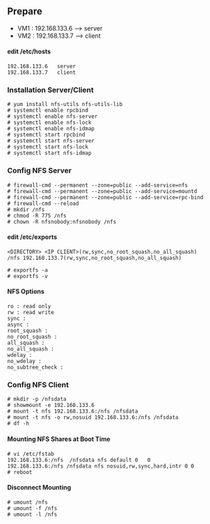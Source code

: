 Prepare
-------

- VM1 : 192.168.133.6 --> server
- VM2 : 192.168.133.7 --> client

#### edit /etc/hosts
```
192.168.133.6   server
192.168.133.7   client
```

### Installation Server/Client

```
# yum install nfs-utils nfs-utils-lib
# systemctl enable rpcbind
# systemctl enable nfs-server
# systemctl enable nfs-lock
# systemctl enable nfs-idmap
# systemctl start rpcbind
# systemctl start nfs-server
# systemctl start nfs-lock
# systemctl start nfs-idmap
```

### Config NFS Server

```
# firewall-cmd --permanent --zone=public --add-service=nfs
# firewall-cmd --permanent --zone=public --add-service=mountd
# firewall-cmd --permanent --zone=public --add-service=rpc-bind
# firewall-cmd --reload
# mkdir /nfs
# chmod -R 775 /nfs
# chown -R nfsnobody:nfsnobody /nfs
```
#### edit /etc/exports
```
<DIRECTORY> <IP CLIENT>(rw,sync,no_root_squash,no_all_squash)
/nfs 192.168.133.7(rw,sync,no_root_squash,no_all_squash)

# exportfs -a
# exportfs -v 
```
#### NFS Options
```
ro : read only
rw : read write
sync :
async :
root_squash :
no_root_squash :
all_squash :
no_all_squash :
wdelay :
no_wdelay :
no_subtree_check :
```

### Config NFS Client

```
# mkdir -p /nfsdata
# showmount -e 192.168.133.6
# mount -t nfs 192.168.133.6:/nfs /nfsdata
# mount -t nfs -o rw,nosuid 192.168.133.6:/nfs /nfsdata
# df -h
```
#### Mounting NFS Shares at Boot Time
```
# vi /etc/fstab
192.168.133.6:/nfs  /nfsdata nfs default 0   0
192.168.133.6:/nfs /nfsdata nfs nosuid,rw,sync,hard,intr 0 0
# reboot
```
#### Disconnect Mounting
```
# umount /nfs
# umount -f /nfs
# umount -l /nfs
```